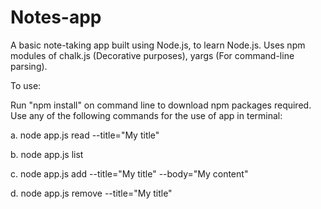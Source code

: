 # Notes-app
A basic note-taking app built using Node.js, to learn Node.js. Uses npm modules of chalk.js (Decorative purposes), yargs (For command-line parsing).

To use:

Run "npm install" on command line to download npm packages required.
Use any of the following commands for the use of app in terminal:

a. node app.js read --title="My title"

b. node app.js list

c. node app.js add --title="My title" --body="My content"

d. node app.js remove --title="My title"
